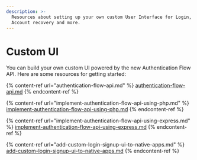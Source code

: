 ```yaml
---
description: >-
  Resources about setting up your own custom User Interface for Login, Signup,
  Account recovery and more.
---
```


# Custom UI

You can build your own custom UI powered by the new Authentication Flow API. Here are some resources for getting started:

{% content-ref url="authentication-flow-api.md" %}
[authentication-flow-api.md](authentication-flow-api.md)
{% endcontent-ref %}

{% content-ref url="implement-authentication-flow-api-using-php.md" %}
[implement-authentication-flow-api-using-php.md](implement-authentication-flow-api-using-php.md)
{% endcontent-ref %}

{% content-ref url="implement-authentication-flow-api-using-express.md" %}
[implement-authentication-flow-api-using-express.md](implement-authentication-flow-api-using-express.md)
{% endcontent-ref %}

{% content-ref url="add-custom-login-signup-ui-to-native-apps.md" %}
[add-custom-login-signup-ui-to-native-apps.md](add-custom-login-signup-ui-to-native-apps.md)
{% endcontent-ref %}

